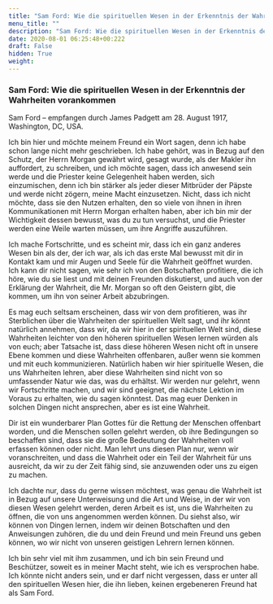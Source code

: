 ```yaml
---
title: "Sam Ford: Wie die spirituellen Wesen in der Erkenntnis der Wahrheiten vorankommen"
menu_title: ""
description: "Sam Ford: Wie die spirituellen Wesen in der Erkenntnis der Wahrheiten vorankommen"
date: 2020-08-01 06:25:48+00:222
draft: False
hidden: True
weight:
---
```

### Sam Ford: Wie die spirituellen Wesen in der Erkenntnis der Wahrheiten vorankommen

Sam Ford – empfangen durch James Padgett am 28. August 1917, Washington, DC, USA.

Ich bin hier und möchte meinem Freund ein Wort sagen, denn ich habe schon lange nicht mehr geschrieben.
Ich habe gehört, was in Bezug auf den Schutz, der Herrn Morgan gewährt wird, gesagt wurde, als der Makler ihn auffordert, zu schreiben, und ich möchte sagen, dass ich anwesend sein werde und die Priester keine Gelegenheit haben werden, sich einzumischen, denn ich bin stärker als jeder dieser Mitbrüder der Päpste und werde nicht zögern, meine Macht einzusetzen. Nicht, dass ich nicht möchte, dass sie den Nutzen erhalten, den so viele von ihnen in ihren Kommunikationen mit Herrn Morgan erhalten haben, aber ich bin mir der Wichtigkeit dessen bewusst, was du zu tun versuchst, und die Priester werden eine Weile warten müssen, um ihre Angriffe auszuführen.

Ich mache Fortschritte, und es scheint mir, dass ich ein ganz anderes Wesen bin als der, der ich war, als ich das erste Mal bewusst mit dir in Kontakt kam und mir Augen und Seele für die Wahrheit geöffnet wurden. Ich kann dir nicht sagen, wie sehr ich von den Botschaften profitiere, die ich höre, wie du sie liest und mit deinen Freunden diskutierst, und auch von der Erklärung der Wahrheit, die Mr. Morgan so oft den Geistern gibt, die kommen, um ihn von seiner Arbeit abzubringen.

Es mag euch seltsam erscheinen, dass wir von dem profitieren, was ihr Sterblichen über die Wahrheiten der spirituellen Welt sagt, und ihr könnt natürlich annehmen, dass wir, da wir hier in der spirituellen Welt sind, diese Wahrheiten leichter von den höheren spirituellen Wesen lernen würden als von euch; aber Tatsache ist, dass diese höheren Wesen nicht oft in unsere Ebene kommen und diese Wahrheiten offenbaren, außer wenn sie kommen und mit euch kommunizieren. Natürlich haben wir hier spirituelle Wesen, die uns Wahrheiten lehren, aber diese Wahrheiten sind nicht von so umfassender Natur wie das, was du erhältst. Wir werden nur gelehrt, wenn wir Fortschritte machen, und wir sind geeignet, die nächste Lektion im Voraus zu erhalten, wie du sagen könntest. Das mag euer Denken in solchen Dingen nicht ansprechen, aber es ist eine Wahrheit.

Dir ist ein wunderbarer Plan Gottes für die Rettung der Menschen offenbart worden, und die Menschen sollen gelehrt werden, ob ihre Bedingungen so beschaffen sind, dass sie die große Bedeutung der Wahrheiten voll erfassen können oder nicht. Man lehrt uns diesen Plan nur, wenn wir voranschreiten, und dass die Wahrheit oder ein Teil der Wahrheit für uns ausreicht, da wir zu der Zeit fähig sind, sie anzuwenden oder uns zu eigen zu machen.

Ich dachte nur, dass du gerne wissen möchtest, was genau die Wahrheit ist in Bezug auf unsere Unterweisung und die Art und Weise, in der wir von diesen Wesen gelehrt werden, deren Arbeit es ist, uns die Wahrheiten zu öffnen, die von uns angenommen werden können. Du siehst also, wir können von Dingen lernen, indem wir deinen Botschaften und den Anweisungen zuhören, die du und dein Freund und mein Freund uns geben können, wo wir nicht von unseren geistigen Lehrern lernen können.

Ich bin sehr viel mit ihm zusammen, und ich bin sein Freund und Beschützer, soweit es in meiner Macht steht, wie ich es versprochen habe. Ich könnte nicht anders sein, und er darf nicht vergessen, dass er unter all den spirituellen Wesen hier, die ihn lieben, keinen ergebeneren Freund hat als
Sam Ford.
